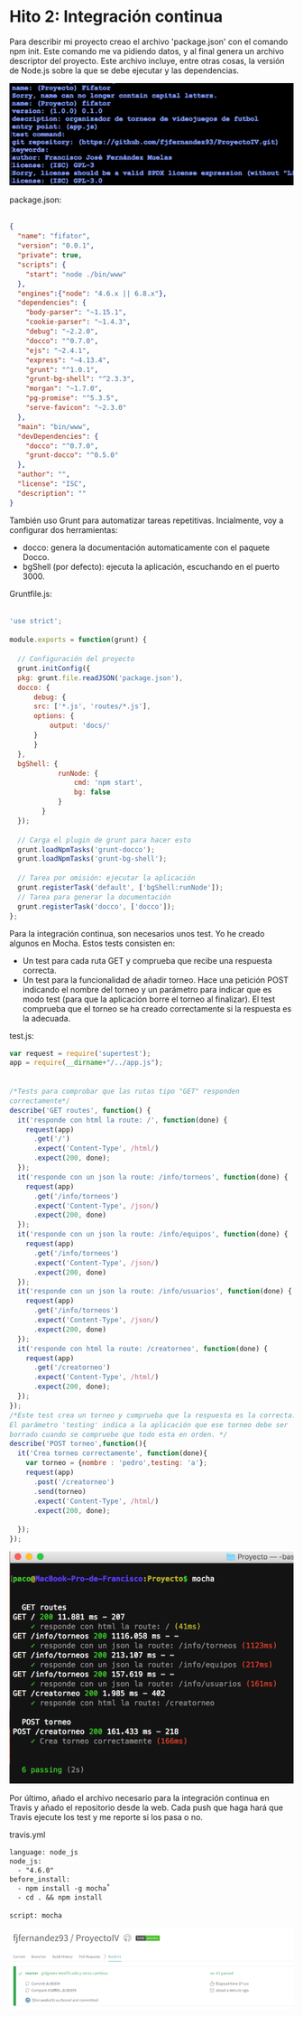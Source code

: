 # Hito 2: Integración continua

Para describir mi proyecto creao el archivo 'package.json' con el comando npm init. Este comando me va pidiendo datos, y al final genera un archivo descriptor del proyecto. Este archivo incluye, entre otras cosas, la versión de Node.js sobre la que se debe ejecutar y las dependencias.

![img2-1](https://github.com/fjfernandez93/ProyectoIV/blob/documentacion/capturas/img2-1.png)

package.json:

```json

{
  "name": "fifator",
  "version": "0.0.1",
  "private": true,
  "scripts": {
    "start": "node ./bin/www"
  },
  "engines":{"node": "4.6.x || 6.8.x"},
  "dependencies": {
    "body-parser": "~1.15.1",
    "cookie-parser": "~1.4.3",
    "debug": "~2.2.0",
    "docco": "^0.7.0",
    "ejs": "~2.4.1",
    "express": "~4.13.4",
    "grunt": "^1.0.1",
    "grunt-bg-shell": "^2.3.3",
    "morgan": "~1.7.0",
    "pg-promise": "^5.3.5",
    "serve-favicon": "~2.3.0"
  },
  "main": "bin/www",
  "devDependencies": {
    "docco": "^0.7.0",
    "grunt-docco": "^0.5.0"
  },
  "author": "",
  "license": "ISC",
  "description": ""
}
```
También uso Grunt para automatizar tareas repetitivas. Incialmente, voy a configurar dos herramientas:
- docco: genera la documentación automaticamente con el paquete Docco.
- bgShell (por defecto): ejecuta la aplicación, escuchando en el puerto 3000.

Gruntfile.js:

```js

'use strict';

module.exports = function(grunt) {

  // Configuración del proyecto
  grunt.initConfig({
  pkg: grunt.file.readJSON('package.json'),
  docco: {
	  debug: {
  	  src: ['*.js', 'routes/*.js'],
  	  options: {
  		  output: 'docs/'
  	  }
	  }
  },
  bgShell: {
            runNode: {
                cmd: 'npm start',
                bg: false
            }
        }
  });

  // Carga el plugin de grunt para hacer esto
  grunt.loadNpmTasks('grunt-docco');
  grunt.loadNpmTasks('grunt-bg-shell');

  // Tarea por omisión: ejecutar la aplicación
  grunt.registerTask('default', ['bgShell:runNode']);
  // Tarea para generar la documentación
  grunt.registerTask('docco', ['docco']);
};
```

Para la integración continua, son necesarios unos test. Yo he creado algunos en Mocha. Estos tests consisten en:
- Un test para cada ruta GET y comprueba que recibe una respuesta correcta.
- Un test para la funcionalidad de añadir torneo. Hace una petición POST indicando el nombre del torneo y un parámetro para indicar que es modo test (para que la aplicación borre el torneo al finalizar). El test comprueba que el torneo se ha creado correctamente si la respuesta es la adecuada.

test.js:

```js
var request = require('supertest');
app = require(__dirname+"/../app.js");


/*Tests para comprobar que las rutas tipo "GET" responden
correctamente*/
describe('GET routes', function() {
  it('responde con html la route: /', function(done) {
    request(app)
      .get('/')
      .expect('Content-Type', /html/)
      .expect(200, done);
  });
  it('responde con un json la route: /info/torneos', function(done) {
    request(app)
      .get('/info/torneos')
      .expect('Content-Type', /json/)
      .expect(200, done)
  });
  it('responde con un json la route: /info/equipos', function(done) {
    request(app)
      .get('/info/torneos')
      .expect('Content-Type', /json/)
      .expect(200, done)
  });
  it('responde con un json la route: /info/usuarios', function(done) {
    request(app)
      .get('/info/torneos')
      .expect('Content-Type', /json/)
      .expect(200, done)
  });
  it('responde con html la route: /creatorneo', function(done) {
    request(app)
      .get('/creatorneo')
      .expect('Content-Type', /html/)
      .expect(200, done);
  });
});
/*Este test crea un torneo y comprueba que la respuesta es la correcta.
El parámetro 'testing' indica a la aplicación que ese torneo debe ser
borrado cuando se compruebe que todo esta en orden. */
describe('POST torneo',function(){
  it('Crea torneo correctamente', function(done){
    var torneo = {nombre : 'pedro',testing: 'a'};
    request(app)
      .post('/creatorneo')
      .send(torneo)
      .expect('Content-Type', /html/)
      .expect(200, done);

  });
});
```

![img2-2](https://github.com/fjfernandez93/ProyectoIV/blob/documentacion/capturas/img2-2.png)


Por último, añado el archivo necesario para la integración continua en Travis y añado el repositorio desde la web. Cada push que haga hará que Travis ejecute los test y me reporte si los pasa o no.

travis.yml

```
language: node_js
node_js:
  - "4.6.0"
before_install:
  - npm install -g mocha˚
  - cd . && npm install

script: mocha
```
![img2-3](https://github.com/fjfernandez93/ProyectoIV/blob/documentacion/capturas/img2-3.png)
